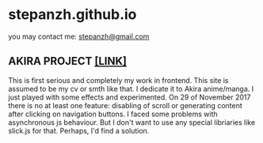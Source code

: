 # stepanzh.github.io
you may contact me:
stepanzh@gmail.com
## AKIRA PROJECT [[LINK]](https://stepanzh.github.io/akira/)
This is first serious and completely my work in frontend. This site is assumed to be my cv or smth like that.
I dedicate it to Akira anime/manga. I just played with some effects and experimented. On 29 of November 2017 there is no at least
one feature: disabling of scroll or generating content after clicking on navigation buttons. I faced some problems with asynchronous
js behaviour. But I don't want to use any special libriaries like slick.js for that. Perhaps, I'd find a solution.
